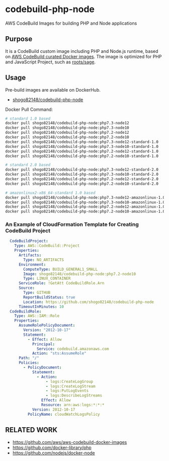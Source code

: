 # codebuild-php-node
AWS CodeBuild Images for building PHP and Node applications

## Purpose

It is a CodeBuild custom image including PHP and Node.js runtime, based on [AWS CodeBuild curated Docker images](https://github.com/aws/aws-codebuild-docker-images).
The image is optimized for PHP and JavaScript Project, such as [roots/sage](https://github.com/roots/sage).

## Usage

Pre-build images are available on DockerHub.

- [shogo82148/codebuild-php-node](https://hub.docker.com/r/shogo82148/codebuild-php-node)

Docker Pull Command:

```bash
# standard 1.0 based
docker pull shogo82148/codebuild-php-node:php7.3-node12
docker pull shogo82148/codebuild-php-node:php7.3-node10
docker pull shogo82148/codebuild-php-node:php7.2-node12
docker pull shogo82148/codebuild-php-node:php7.2-node10
docker pull shogo82148/codebuild-php-node:php7.3-node12-standard-1.0
docker pull shogo82148/codebuild-php-node:php7.3-node10-standard-1.0
docker pull shogo82148/codebuild-php-node:php7.2-node12-standard-1.0
docker pull shogo82148/codebuild-php-node:php7.2-node10-standard-1.0

# standard 2.0 based
docker pull shogo82148/codebuild-php-node:php7.3-node12-standard-2.0
docker pull shogo82148/codebuild-php-node:php7.3-node10-standard-2.0
docker pull shogo82148/codebuild-php-node:php7.2-node12-standard-2.0
docker pull shogo82148/codebuild-php-node:php7.2-node10-standard-2.0

# amazonlinux2-x86_64-standard 1.0 based
docker pull shogo82148/codebuild-php-node:php7.3-node12-amazonlinux-1.0
docker pull shogo82148/codebuild-php-node:php7.3-node10-amazonlinux-1.0
docker pull shogo82148/codebuild-php-node:php7.2-node12-amazonlinux-1.0
docker pull shogo82148/codebuild-php-node:php7.2-node10-amazonlinux-1.0
```

### An Example of CloudFormation Template for Creating CodeBuild Project

```yaml
  CodeBuildProject:
    Type: AWS::CodeBuild::Project
    Properties:
      Artifacts:
        Type: NO_ARTIFACTS
      Environment:
        ComputeType: BUILD_GENERAL1_SMALL
        Image: shogo82148/codebuild-php-node:php7.2-node10
        Type: LINUX_CONTAINER
      ServiceRole: !GetAtt CodeBuildRole.Arn
      Source:
        Type: GITHUB
        ReportBuildStatus: true
        Location: https://github.com/shogo82148/codebuild-php-node
      TimeoutInMinutes: 10
  CodeBuildRole:
    Type: AWS::IAM::Role
    Properties:
      AssumeRolePolicyDocument:
        Version: "2012-10-17"
        Statement:
          - Effect: Allow
            Principal:
              Service: codebuild.amazonaws.com
            Action: "sts:AssumeRole"
      Path: "/"
      Policies:
        - PolicyDocument:
            Statement:
              - Action:
                  - logs:CreateLogGroup
                  - logs:CreateLogStream
                  - logs:PutLogEvents
                  - logs:DescribeLogStreams
                Effect: Allow
                Resource: arn:aws:logs:*:*:*
            Version: 2012-10-17
          PolicyName: cloudWatchLogsPolicy
```

## RELATED WORK

- https://github.com/aws/aws-codebuild-docker-images
- https://github.com/docker-library/php
- https://github.com/nodejs/docker-node
